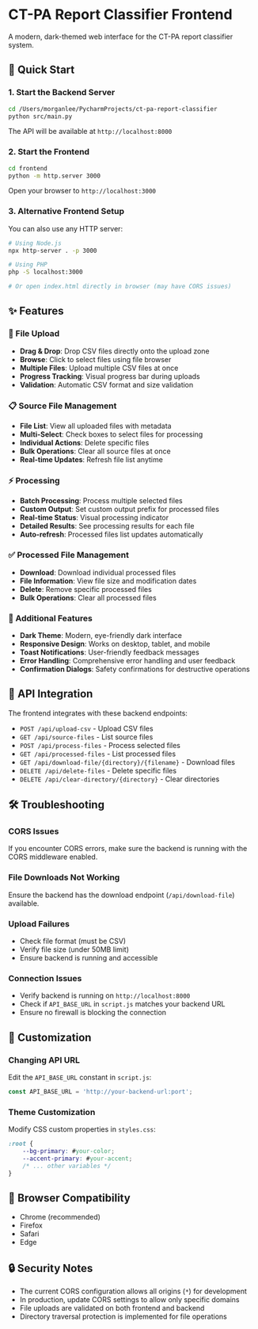 # CT-PA Report Classifier Frontend

A modern, dark-themed web interface for the CT-PA report classifier system.

## 🚀 Quick Start

### 1. Start the Backend Server
```bash
cd /Users/morganlee/PycharmProjects/ct-pa-report-classifier
python src/main.py
```
The API will be available at `http://localhost:8000`

### 2. Start the Frontend
```bash
cd frontend
python -m http.server 3000
```
Open your browser to `http://localhost:3000`

### 3. Alternative Frontend Setup
You can also use any HTTP server:
```bash
# Using Node.js
npx http-server . -p 3000

# Using PHP
php -S localhost:3000

# Or open index.html directly in browser (may have CORS issues)
```

## ✨ Features

### 📁 File Upload
- **Drag & Drop**: Drop CSV files directly onto the upload zone
- **Browse**: Click to select files using file browser
- **Multiple Files**: Upload multiple CSV files at once
- **Progress Tracking**: Visual progress bar during uploads
- **Validation**: Automatic CSV format and size validation

### 📋 Source File Management
- **File List**: View all uploaded files with metadata
- **Multi-Select**: Check boxes to select files for processing
- **Individual Actions**: Delete specific files
- **Bulk Operations**: Clear all source files at once
- **Real-time Updates**: Refresh file list anytime

### ⚡ Processing
- **Batch Processing**: Process multiple selected files
- **Custom Output**: Set custom output prefix for processed files
- **Real-time Status**: Visual processing indicator
- **Detailed Results**: See processing results for each file
- **Auto-refresh**: Processed files list updates automatically

### ✅ Processed File Management
- **Download**: Download individual processed files
- **File Information**: View file size and modification dates
- **Delete**: Remove specific processed files
- **Bulk Operations**: Clear all processed files

### 🔧 Additional Features
- **Dark Theme**: Modern, eye-friendly dark interface
- **Responsive Design**: Works on desktop, tablet, and mobile
- **Toast Notifications**: User-friendly feedback messages
- **Error Handling**: Comprehensive error handling and user feedback
- **Confirmation Dialogs**: Safety confirmations for destructive operations

## 🔗 API Integration

The frontend integrates with these backend endpoints:
- `POST /api/upload-csv` - Upload CSV files
- `GET /api/source-files` - List source files
- `POST /api/process-files` - Process selected files
- `GET /api/processed-files` - List processed files
- `GET /api/download-file/{directory}/{filename}` - Download files
- `DELETE /api/delete-files` - Delete specific files
- `DELETE /api/clear-directory/{directory}` - Clear directories

## 🛠️ Troubleshooting

### CORS Issues
If you encounter CORS errors, make sure the backend is running with the CORS middleware enabled.

### File Downloads Not Working
Ensure the backend has the download endpoint (`/api/download-file`) available.

### Upload Failures
- Check file format (must be CSV)
- Verify file size (under 50MB limit)
- Ensure backend is running and accessible

### Connection Issues
- Verify backend is running on `http://localhost:8000`
- Check if `API_BASE_URL` in `script.js` matches your backend URL
- Ensure no firewall is blocking the connection

## 🎨 Customization

### Changing API URL
Edit the `API_BASE_URL` constant in `script.js`:
```javascript
const API_BASE_URL = 'http://your-backend-url:port';
```

### Theme Customization
Modify CSS custom properties in `styles.css`:
```css
:root {
    --bg-primary: #your-color;
    --accent-primary: #your-accent;
    /* ... other variables */
}
```

## 📱 Browser Compatibility

- Chrome (recommended)
- Firefox
- Safari
- Edge

## 🔒 Security Notes

- The current CORS configuration allows all origins (`*`) for development
- In production, update CORS settings to allow only specific domains
- File uploads are validated on both frontend and backend
- Directory traversal protection is implemented for file operations 